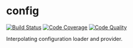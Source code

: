 # config

[![Build Status](https://scrutinizer-ci.com/g/daikon-cqrs/config/badges/build.png?b=master)](https://scrutinizer-ci.com/g/daikon-cqrs/config/build-status/master)
[![Code Coverage](https://scrutinizer-ci.com/g/daikon-cqrs/config/badges/coverage.png?b=master)](https://scrutinizer-ci.com/g/daikon-cqrs/config/?branch=master)
[![Code Quality](https://scrutinizer-ci.com/g/daikon-cqrs/config/badges/quality-score.png?b=master)](https://scrutinizer-ci.com/g/daikon-cqrs/config/?branch=master)

Interpolating configuration loader and provider.

